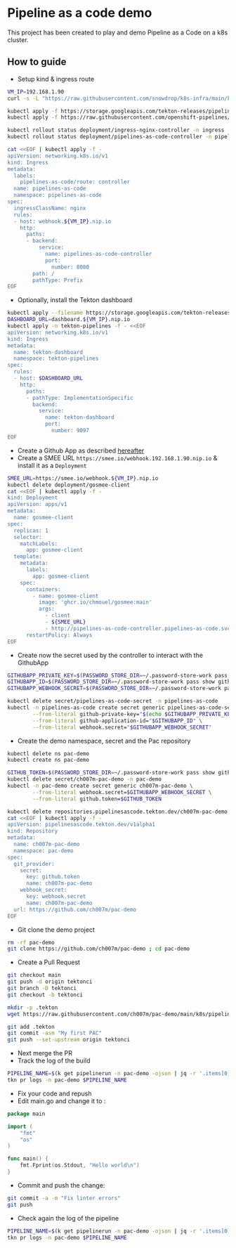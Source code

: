 # Pipeline as a code demo

This project has been created to play and demo Pipeline as a Code on a k8s cluster.

## How to guide

- Setup kind & ingress route
```bash
VM_IP=192.168.1.90
curl -s -L "https://raw.githubusercontent.com/snowdrop/k8s-infra/main/kind/kind-reg-ingress.sh" | bash -s y latest kind 0 ${VM_IP}

kubectl apply -f https://storage.googleapis.com/tekton-releases/pipeline/latest/release.yaml
kubectl apply -f https://raw.githubusercontent.com/openshift-pipelines/pipelines-as-code/stable/release.k8s.yaml

kubectl rollout status deployment/ingress-nginx-controller -n ingress
kubectl rollout status deployment/pipelines-as-code-controller -n pipelines-as-code

cat <<EOF | kubectl apply -f -
apiVersion: networking.k8s.io/v1
kind: Ingress
metadata:
  labels:
    pipelines-as-code/route: controller
  name: pipelines-as-code
  namespace: pipelines-as-code
spec:
  ingressClassName: nginx
  rules:
  - host: webhook.${VM_IP}.nip.io
    http:
      paths:
      - backend:
          service:
            name: pipelines-as-code-controller
            port:
              number: 8080
        path: /
        pathType: Prefix
EOF
```
- Optionally, install the Tekton dashboard
```bash
kubectl apply --filename https://storage.googleapis.com/tekton-releases/dashboard/latest/release.yaml
DASHBOARD_URL=dashboard.${VM_IP}.nip.io
kubectl apply -n tekton-pipelines -f - <<EOF
apiVersion: networking.k8s.io/v1
kind: Ingress
metadata:
  name: tekton-dashboard
  namespace: tekton-pipelines
spec:
  rules:
  - host: $DASHBOARD_URL
    http:
      paths:
      - pathType: ImplementationSpecific
        backend:
          service:
            name: tekton-dashboard
            port:
              number: 9097
EOF
```
- Create a Github App as described [hereafter](https://pipelinesascode.com/docs/install/github_apps/)
- Create a SMEE URL `https://smee.io/webhook.192.168.1.90.nip.io` & install it as a `Deployment`
```bash
SMEE_URL=https://smee.io/webhook.${VM_IP}.nip.io
kubectl delete deployment/gosmee-client
cat <<EOF | kubectl apply -f -
kind: Deployment
apiVersion: apps/v1
metadata:
  name: gosmee-client
spec:
  replicas: 1
  selector:
    matchLabels:
      app: gosmee-client
  template:
    metadata:
      labels:
        app: gosmee-client
    spec:
      containers:
        - name: gosmee-client
          image: 'ghcr.io/chmouel/gosmee:main'
          args:
            - client
            - ${SMEE_URL}
            - http://pipelines-as-code-controller.pipelines-as-code.svc.cluster.local:8080
      restartPolicy: Always
EOF
```
- Create now the secret used by the controller to interact with the GithubApp
```bash
GITHUBAPP_PRIVATE_KEY=$(PASSWORD_STORE_DIR=~/.password-store-work pass show github/apps/my-pipeline-as-code/private_key)
GITHUBAPP_ID=$(PASSWORD_STORE_DIR=~/.password-store-work pass show github/apps/my-pipeline-as-code/app_id | awk 'NR==1{print $1}')
GITHUBAPP_WEBHOOK_SECRET=$(PASSWORD_STORE_DIR=~/.password-store-work pass show github/apps/my-pipeline-as-code/webhook_secret | awk 'NR==1{print $1}')

kubectl delete secret/pipelines-as-code-secret -n pipelines-as-code
kubectl -n pipelines-as-code create secret generic pipelines-as-code-secret \
        --from-literal github-private-key="$(echo $GITHUBAPP_PRIVATE_KEY)" \
        --from-literal github-application-id="$GITHUBAPP_ID" \
        --from-literal webhook.secret="$GITHUBAPP_WEBHOOK_SECRET"
```
- Create the demo namespace, secret and the Pac repository
```bash
kubectl delete ns pac-demo
kubectl create ns pac-demo

GITHUB_TOKEN=$(PASSWORD_STORE_DIR=~/.password-store-work pass show github/apps/my-pipeline-as-code/github_token | awk 'NR==1{print $1}')
kubectl delete secret/ch007m-pac-demo -n pac-demo
kubectl -n pac-demo create secret generic ch007m-pac-demo \
        --from-literal webhook.secret=$GITHUBAPP_WEBHOOK_SECRET \
        --from-literal github.token=$GITHUB_TOKEN

kubectl delete repositories.pipelinesascode.tekton.dev/ch007m-pac-demo -n pac-demo
cat <<EOF | kubectl apply -f -
apiVersion: pipelinesascode.tekton.dev/v1alpha1
kind: Repository
metadata:
  name: ch007m-pac-demo
  namespace: pac-demo
spec:
  git_provider:
    secret:
      key: github.token
      name: ch007m-pac-demo
    webhook_secret:
      key: webhook.secret
      name: ch007m-pac-demo
  url: https://github.com/ch007m/pac-demo
EOF
```
- Git clone the demo project
```bash
rm -rf pac-demo
git clone https://github.com/ch007m/pac-demo ; cd pac-demo
```
- Create a Pull Request
```bash
git checkout main
git push -d origin tektonci
git branch -D tektonci
git checkout -b tektonci

mkdir -p .tekton
wget https://raw.githubusercontent.com/ch007m/pac-demo/main/k8s/pipelinerun.yaml -O .tekton/pipelinerun.yaml

git add .tekton
git commit -asm "My first PAC"
git push --set-upstream origin tektonci
```
- Next merge the PR
- Track the log of the build
```bash
PIPELINE_NAME=$(k get pipelinerun -n pac-demo -ojson | jq -r '.items[0].metadata.name')
tkn pr logs -n pac-demo $PIPELINE_NAME
```

- Fix your code and repush
- Edit main.go and change it to :

```go
package main

import (
	"fmt"
	"os"
)

func main() {
	fmt.Fprint(os.Stdout, "Hello world\n")
}
```
- Commit and push the change:

```bash
git commit -a -m "Fix linter errors"
git push
```
- Check again the log of the pipeline
```bash
PIPELINE_NAME=$(k get pipelinerun -n pac-demo -ojson | jq -r '.items[0].metadata.name')
tkn pr logs -n pac-demo $PIPELINE_NAME
```
